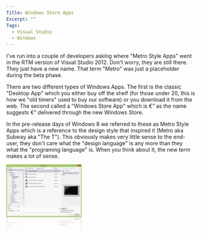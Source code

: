 ```yaml
---
Title: Windows Store Apps
Excerpt: ""
Tags:
  - Visual Studio
  - Windows
---
```

I've run into a couple of developers asking where "Metro Style Apps" went in the RTM version of Visual Studio 2012. Don't worry, they are still there. They just have a new name. That term "Metro" was just a placeholder during the beta phase.

There are two different types of Windows Apps. The first is the classic "Desktop App" which you either buy off the shelf (for those under 20, this is how we "old timers" used to buy our software) or you download it from the web. The second called a "Windows Store App" which is €“ as the name suggests €“ delivered through the new Windows Store.

In the pre-release days of Windows 8 we referred to these as Metro Style Apps which is a reference to the design style that inspired it (Metro aka Subway aka "The T"). This obviously makes very little sense to the end-user, they don't care what the "design language" is any more than they what the "programing language" is. When you think about it, the new term makes a lot of sense.

<a href="/assets/wp/2012/08/image.png"><img style="border-width: 0px; padding-top: 0px; padding-right: 0px; padding-left: 0px; display: inline; background-image: none;" title="image" src="/assets/wp/2012/08/image_thumb.png" alt="image" width="200" border="0" /></a>